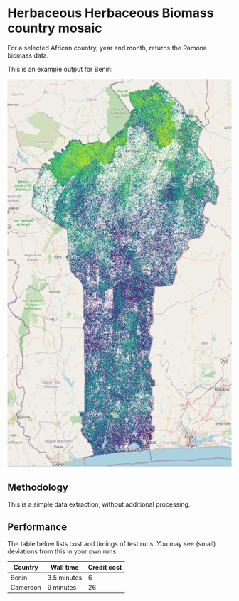# Herbaceous Herbaceous Biomass country mosaic

For a selected African country, year and month, returns the Ramona biomass data. 

This is an example output for Benin:

![Benin](https://github.com/ESA-APEx/apex_algorithms/blob/503edd5ef736b740bccb52f946530b33b85f9ee9/algorithm_catalog/dhi/ramona_biomass_extract/openeo_udp/benin_extract.png)

## Methodology

This is a simple data extraction, without additional processing.

## Performance

The table below lists cost and timings of test runs. You may see (small) deviations from this
in your own runs.

| Country  | Wall time   | Credit cost |
|----------|-------------|-------------|
| Benin    | 3.5 minutes | 6           |
| Cameroon | 9 minutes   | 26          |

